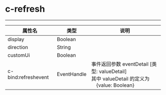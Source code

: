 # c-refresh 
---

|属性名|类型|说明|
| ------ | ------ | ------ |
|display|Boolean| |
|direction|String| |
|customUi|Boolean| |
|c-bind:refreshevent|EventHandle|事件返回参数 eventDetail [类型: valueDetail] <br/> 其中 valueDetail 的定义为 <br/>&emsp;{value: Boolean}<br/>|